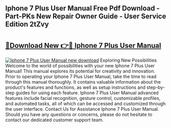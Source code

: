 ## Iphone 7 Plus User Manual Free Pdf Download - Part-PKs New Repair Owner Guide - User Service Edition 2tZvy

# <h2><a href="http://bc14475.oget.top/?id=Iphone+7+Plus+User+Manual">🔗Download New 👉🔴 Iphone 7 Plus User Manual</a></h2>

[![Iphone 7 Plus User Manual new download](https://i.imgur.com/5g1atiW.png)](http://bc14475.oget.top/?id=Iphone+7+Plus+User+Manual)
Exploring New Possibilities Welcome to the world of possibilities with your new Iphone 7 Plus User Manual! This manual explores its potential for creativity and innovation. Prior to operating your Iphone 7 Plus User Manual, take the time to read through this manual thoroughly. It contains valuable information about the product's features and functions, as well as setup instructions and step-by-step guides for using each feature. Iphone 7 Plus User Manual advanced features include facial recognition, gesture control, customizable profiles, and automated tasks, all of which can be accessed and customized through the user interface. Contact Us for Assistance Iphone 7 Plus User Manual. Should you have any questions or concerns, please do not hesitate to contact our dedicated customer support team.
